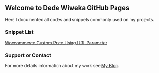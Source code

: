 ## Welcome to Dede Wiweka GitHub Pages

Here I documented all codes and snippets commonly used on my projects.

### Snippet List

[Woocommerce Custom Price Using URL Parameter](https://github.com/dedewiweka/projects/blob/main/woo-custom-price.md).

### Support or Contact

For more details information about my work see [My Blog](https://dede.wiweka.com/).


